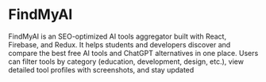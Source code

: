 # FindMyAI
FindMyAI is an SEO-optimized AI tools aggregator built with React, Firebase, and Redux. It helps students and developers discover and compare the best free AI tools and ChatGPT alternatives in one place. Users can filter tools by category (education, development, design, etc.), view detailed tool profiles with screenshots, and stay updated
